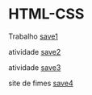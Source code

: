 # HTML-CSS
 Trabalho
 <a href="https://paulo1707.github.io/HTML-CSS/2trabalho">save1</a>

atividade
 <a href="https://paulo1707.github.io/HTML-CSS/exe001">save2</a>

atividade
 <a href="https://paulo1707.github.io/HTML-CSS/exe019">save3</a>

 site de fimes
 <a href="https://paulo1707.github.io/HTML-CSS/FILMES">save4</a>

 